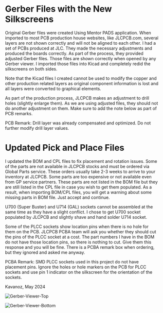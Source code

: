 # Gerber Files with the New Silkscreens
Original Gerber files were created Using Mentor PADS application. When imported to most PCB production house websites, like JLCPCB.com, several layers are not shown correctly and will not be aligned to each other. I had a set of PCBs produced at JLC. They made the necessary adjustments and produced the boards correctly. As part of the process, they provided adjusted Gerber files. Those files are shown correctly when opened by any Gerber viewer. I imported those files into Kicad and completely redid the silkscreens on both sides.

Note that the Kicad files I created cannot be used to modify the copper and other production related layers as original component information is lost and all layers were converted to graphical elements.

As part of the production process, JLCPCB makes an adjustment to drill holes (slightly enlarge them). As we are using adjusted files, they should not do another adjustment on them. Make sure to add the note below as part of PCB remarks.

PCB Remark:
Drill layer was already compensated and optimized. Do not further modify drill layer values.

# Updated Pick and Place Files
I updated the BOM and CPL files to fix placement and rotation issues. Some of the parts are not available in JLCPCB stocks and must be ordered via Global Parts service. These orders usually take 2-3 weeks to arrive to your inventory at JLCPCB. Some parts are too expensive or not available even from GP service partners. These parts are not listed in the BOM file but they are still listed in the CPL file in case you wish to get them populated. As a result, when importing BOM/CPL files, you will get a warning about some missing parts in BOM file. Just accept and continue.

U700 (Super Buster) and U714 (GAL) sockets cannot be assembled at the same time as they have a slight conflict. I chose to get U700 socket populated by JLCPCB and slightly shave and hand solder U714 socket.

Some of the PLCC sockets show location pins when there is no hole for them on the PCB. JLCPCB PCBA team will ask you whether they should cut the pins of the PLCC socket at a cost. The part numbers I have in the BOM do not have those location pins, so there is nothing to cut. Give them this response and you will be fine. There is a PCBA remark box when ordering, but they ignored and asked me anyway.

PCBA Remark:
SMD PLCC sockets used in this project do not have placement pins. Ignore the holes or hole markers on the PCB for PLCC sockets and use pin 1 indicator on the silkscreen for the orientation of the sockets.

Kavanoz, May 2024

![Gerber-Viewer-Top](https://github.com/kavanoz64/A4000RevB/assets/45491268/0be9bebf-1044-4b27-a5ef-a5a94c76d58c)

![Gerber-Viewer-Bottom](https://github.com/kavanoz64/A4000RevB/assets/45491268/a30536cc-f61f-42fc-be1f-9b431be66ee9)

